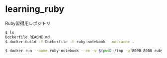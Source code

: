# learning_ruby
Ruby習得用レポジトリ

```bash
$ ls
Dockerfile README.md
$ docker build -f Dockerfile -t ruby-notebook --no-cache . 
```



```bash
$ docker run --name ruby-notebook --rm -v $(pwd):/tmp -p 8000:8000 ruby-notebook:latest
```

